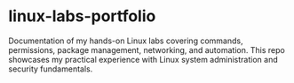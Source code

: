 # linux-labs-portfolio
Documentation of my hands-on Linux labs covering commands, permissions, package management, networking, and automation. This repo showcases my practical experience with Linux system administration and security fundamentals.
